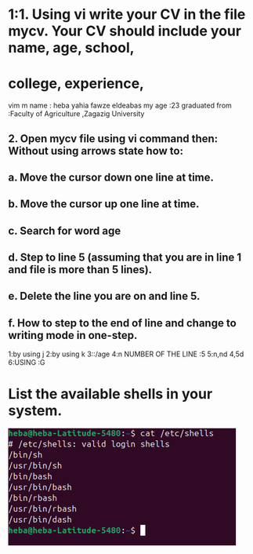 # 1:1. Using vi write your CV in the file mycv. Your CV should include your name, age, school,
# college, experience,
 vim m 
  name : heba yahia fawze eldeabas
 my age :23
 graduated from :Faculty of Agriculture ,Zagazig University
 ## 2. Open mycv file using vi command then: Without using arrows state how to:
 ## a. Move the cursor down one line at time.
 ## b. Move the cursor up one line at time.
 ## c. Search for word age
 ## d. Step to line 5 (assuming that you are in line 1 and file is more than 5 lines).
 ## e. Delete the line you are on and line 5.
## f. How to step to the end of line and change to writing mode in one-step.  
 1:by using j
 2:by using k 
 3::/age 
 4:n NUMBER OF THE LINE :5
 5:n,nd  4,5d 
 6:USING :G  
 # List the available shells in your system.
 ![img1](https://github.com/heba-eldeabes/Red-Hat-Administration-I/blob/main/images/images/Screenshot%20from%202025-08-27%2020-40-09.png) 